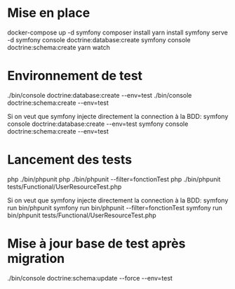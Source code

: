 # Mise en place
docker-compose up -d
symfony composer install
yarn install
symfony serve -d
symfony console doctrine:database:create
symfony console doctrine:schema:create
yarn watch

# Environnement de test
./bin/console doctrine:database:create --env=test
./bin/console doctrine:schema:create --env=test

Si on veut que symfony injecte directement la connection à la BDD:
symfony console doctrine:database:create --env=test
symfony console doctrine:schema:create --env=test

# Lancement des tests
php ./bin/phpunit
php ./bin/phpunit --filter=fonctionTest
php ./bin/phpunit tests/Functional/UserResourceTest.php

Si on veut que symfony injecte directement la connection à la BDD:
symfony run bin/phpunit
symfony run bin/phpunit --filter=fonctionTest
symfony run bin/phpunit tests/Functional/UserResourceTest.php

# Mise à jour base de test après migration
./bin/console doctrine:schema:update --force --env=test